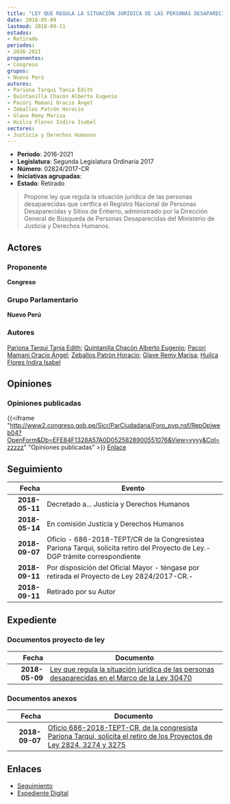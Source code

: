 ```yaml
---
title: "LEY QUE REGULA LA SITUACIÓN JURÍDICA DE LAS PERSONAS DESAPARECIDAS EN EL MARCO DE LA LEY 30470"
date: 2018-05-09
lastmod: 2018-09-11
estados:
- Retirado
periodos:
- 2016-2021
proponentes:
- Congreso
grupos:
- Nuevo Perú
autores:
- Pariona Tarqui Tania Edith
- Quintanilla Chacón Alberto Eugenio
- Pacori Mamani Oracio Ángel
- Zeballos Patrón Horacio
- Glave Remy Marisa
- Huilca Flores Indira Isabel
sectores:
- Justicia y Derechos Humanos
---
```

- **Periodo**: 2016-2021
- **Legislatura**: Segunda Legislatura Ordinaria 2017
- **Número**: 02824/2017-CR
- **Iniciativas agrupadas**: 
- **Estado**: Retirado

> Propone ley que regula la situación jurídica de las personas desaparecidas que certfica el Registro Nacional de Personas Desaparecidas y Sitios de Entierro, administrado por la Dirección General de Búsqueda de Personas Desaparecidas del Ministerio de Justicia y Derechos Humanos.


## Actores

### Proponente

**Congreso**

### Grupo Parlamentario

**Nuevo Perú**

### Autores

[Pariona Tarqui Tania Edith](mailto:mailto:tpariona@congreso.gob.pe); [Quintanilla Chacón Alberto Eugenio](mailto:mailto:aquintanilla@congreso.gob.pe); [Pacori Mamani Oracio Ángel](mailto:mailto:opacori@congreso.gob.pe); [Zeballos Patrón Horacio](mailto:mailto:hzeballos@congreso.gob.pe); [Glave Remy Marisa](mailto:mailto:mglave@congreso.gob.pe); [Huilca Flores Indira Isabel](mailto:mailto:ihuilca@congreso.gob.pe)

## Opiniones

### Opiniones publicadas

{{<iframe "http://www2.congreso.gob.pe/Sicr/ParCiudadana/Foro_pvp.nsf/RepOpiweb04?OpenForm&Db=EFE84F1328A57A0D0525828900551076&View=yyyy&Col=zzzzz" "Opiniones publicadas" >}}
[Enlace](http://www2.congreso.gob.pe/Sicr/ParCiudadana/Foro_pvp.nsf/RepOpiweb04?OpenForm&Db=EFE84F1328A57A0D0525828900551076&View=yyyy&Col=zzzzz)


## Seguimiento

| Fecha | Evento |
|------:|--------|
| **2018-05-11** | Decretado a... Justicia y Derechos Humanos |
| **2018-05-14** | En comisión Justicia y Derechos Humanos |
| **2018-09-07** | Oficio - 686-2018-TEPT/CR de la Congresistea Pariona Tarqui, solicita retiro del Proyecto de Ley.-DGP trámite correspondiente |
| **2018-09-11** | Por disposición del Oficial Mayor - téngase por retirada el Proyecto de Ley 2824/2017-CR.- |
| **2018-09-11** | Retirado por su Autor |

## Expediente

### Documentos proyecto de ley

| Fecha | Documento |
|------:|-----------|
| **2018-05-09** | [Ley que regula la situación jurídica de las personas desaparecidas en el Marco de la Ley 30470](http://www.leyes.congreso.gob.pe/Documentos/2016_2021/Proyectos_de_Ley_y_de_Resoluciones_Legislativas/PL0282420180509.pdf) |

### Documentos anexos

| Fecha | Documento |
|------:|-----------|
| **2018-09-07** | [Oficio 686-2018-TEPT-CR, de la congresista Pariona Tarqui, solicita el retiro de los Proyectos de Ley 2824, 3274 y 3275](http://www.leyes.congreso.gob.pe/Documentos/2016_2021/Retiro_de_Proyecto/OFICIO-686-2018-TEPT-CR.pdf) |

## Enlaces

- [Seguimiento](http://www2.congreso.gob.pe/Sicr/TraDocEstProc/CLProLey2016.nsf/f7fff46988ca05b1052578e100829cc7/6d8b9bb2646a8c8f052582880080d6a4?OpenDocument)
- [Expediente Digital](http://www2.congreso.gob.pe/Sicr/TraDocEstProc/CLProLey2016.nsf/f7fff46988ca05b1052578e100829cc7/6d8b9bb2646a8c8f052582880080d6a4?OpenDocument&Click=05257FB7005EB655.eb71d0cf91d8294e05256cdf006b5706/$Body/0.1C6C)


